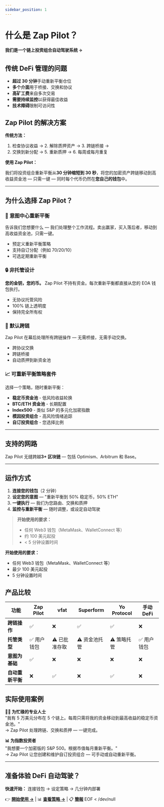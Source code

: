 ```yaml
---
sidebar_position: 1
---
```


# 什么是 Zap Pilot？

**我们是一个链上投资组合自动驾驶系统** ✈️

## 传统 DeFi 管理的问题

- **超过 30 分钟**手动重新平衡仓位
- **多个介面**用于桥接、交换和协议
- **高矿工费**来自多次交易
- **需要持续监控**以获得最佳收益
- **技术障碍**限制可访问性

## Zap Pilot 的解决方案

**传统方法：**

1. 检查协议收益 → 2. 解除质押资产 → 3. 跨链桥接 →
2. 交换到新分配 → 5. 重新质押 → 6. 每周或每月重复

**使用 Zap Pilot：**

我们将投资组合重新平衡从**30 分钟缩短到 30 秒**，将您的加密资产跨链移动到高收益资金池 — 只需一键 — 同时每个代币仍然在**您自己的钱包**中。

---

## 为什么选择 Zap Pilot？

### 🔁 **意图中心重新平衡**

告诉我们您想要什么 — 我们处理整个工作流程。卖出赢家，买入落后者，移动到高收益资金池，只需一键。

- 预定义重新平衡策略
- 支持自订分配（例如 70/20/10）
- 可选定期重新平衡

### 🔒 **非托管设计**

**您的金钥，您的币。** Zap Pilot 不持有资金。每次重新平衡都直接从您的 EOA 钱包执行。

- 无协议托管风险
- 100% 链上透明度
- 保持完全所有权

### 🌉 **默认跨链**

Zap Pilot 在幕后处理所有跨链操作 — 无需桥接，无需手动交换。

- 跨协议交换
- 跨链桥接
- 自动质押到新资金池

### 📈 **可重新平衡策略套件**

选择一个策略，随时重新平衡：

- **稳定币资金池** - 低风险收益轮换
- **BTC/ETH 资金池** - 长期配置
- **Index500** - 类似 S&P 的多元化加密指数
- **模因投资组合** - 高风险情绪追踪
- **自订投资组合** - 您选择比例

---

## 支持的网路

Zap Pilot 无缝跨越**3+ 区块链** — 包括 Optimism、Arbitrum 和 Base。

---

## 运作方式

1. **连接您的钱包**（2 分钟）
2. **设定您的意图** — "重新平衡到 50% 稳定币，50% ETH"
3. **一键执行** — 我们为您路由、交换和质押
4. **监控与重新平衡** — 随时调整，或设定自动驾驶

> **开始使用的要求：**
>
> - 任何 Web3 钱包（MetaMask、WalletConnect 等）
> - 约 100 美元起投
> - < 5 分钟设置时间

**开始使用的要求：**

- 任何 Web3 钱包（MetaMask、WalletConnect 等）
- 最少 100 美元起投
- 5 分钟设置时间

## 产品比较

| 功能             | Zap Pilot   | vfat          | Superform     | Yo Protocol | 手动 DeFi   |
| ---------------- | ----------- | ------------- | ------------- | ----------- | ----------- |
| **跨链操作**     | ✅          | ❌            | ✅            | ✅          | ❌          |
| **托管类型**     | ✅ 用户钱包 | ⚠️ 已批准存取 | ⚠️ 资金池托管 | ⚠️ 策略托管 | ✅ 用户钱包 |
| **意图为基础**   | ✅          | ❌            | ❌            | ❌          | ❌          |
| **自动重新平衡** | ❌          | ✅            | ❌            | ✅          | ❌          |

## 实际使用案例

**🧑‍💼 为忙碌的专业人士**  
"我有 5 万美元分布在 5 个链上。每周只需将我的资金移动到最高收益的稳定币资金池。"  
→ Zap Pilot 处理跨链、交换和质押 — 一键完成。

**📊 为指数投资者**  
"我想要一个加密版的 S&P 500。根据市值每月重新平衡。"  
→ Zap Pilot 让您创建和维护自订投资组合 — 可手动或自动重新平衡。

---

## 准备体验 DeFi 自动驾驶？

**快速开始：** 连接钱包 → 设定策略 → 几分钟内部署

👉 **[開始使用 →](./getting-started)** | 📊 **[查看策略 →](./strategies)** | 📋
**[簡報](https://www.storydoc.com/4631eef1a29ef2f29cea41c1b0ffb2c0/3e32d664-4e36-4e02-851c-47fa166e2682/6885c327196aa808558298eb)**
EOF < /dev/null

